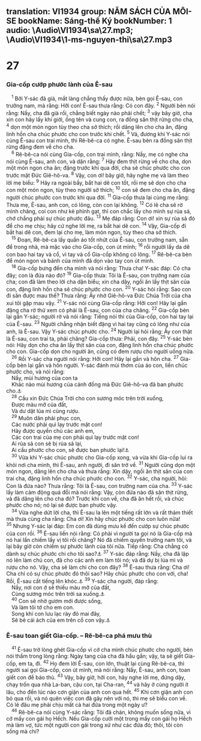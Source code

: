 translation: VI1934
group: NĂM SÁCH CỦA MÔI-SE
bookName: Sáng-thế Ký 
bookNumber: 1
audio: \Audio\VI1934\sa\27.mp3; \Audio\VI1934\1-ms-nguyen-thi\sa\27.mp3
-------

<div class="title"><h1>27</h1><h3>Gia-cốp cướp phước lành của Ê-sau</h3></div>
<span class="verse sa_27_1"> <sup>1</sup> Bởi Y-sác đã già, mắt làng chẳng thấy được nữa, bèn gọi Ê-sau, con trưởng nam, mà rằng: Hỡi con! Ê-sau thưa rằng: Có con đây. </span>
<span class="verse sa_27_2"><sup>2</sup> Người bèn nói rằng: Nầy, cha đã già rồi, chẳng biết ngày nào phải chết; </span>
<span class="verse sa_27_3"><sup>3</sup> vậy bây giờ, cha xin con hãy lấy khí giới, ống tên và cung con, ra đồng săn thịt rừng cho cha, </span>
<span class="verse sa_27_4"><sup>4</sup> dọn một món ngon tùy theo cha sở thích; rồi dâng lên cho cha ăn, đặng linh hồn cha chúc phước cho con trước khi chết. </span>
<span class="verse sa_27_5"><sup>5</sup> Vả, đương khi Y-sác nói cùng Ê-sau con trai mình, thì Rê-bê-ca có nghe. Ê-sau bèn ra đồng săn thịt rừng đặng đem về cho cha. <br/></span>
<span class="verse sa_27_6"> <sup>6</sup> Rê-bê-ca nói cùng Gia-cốp, con trai mình, rằng: Nầy, mẹ có nghe cha nói cùng Ê-sau, anh con, và dặn rằng: </span>
<span class="verse sa_27_7"><sup>7</sup> Hãy đem thịt rừng về cho cha, dọn một món ngon cha ăn; đặng trước khi qua đời, cha sẽ chúc phước cho con trước mặt Đức Giê-hô-va. </span>
<span class="verse sa_27_8"><sup>8</sup> Vậy, con ơi! bây giờ, hãy nghe mẹ và làm theo lời mẹ biểu: </span>
<span class="verse sa_27_9"><sup>9</sup> Hãy ra ngoài bầy, bắt hai dê con tốt, rồi mẹ sẽ dọn cho cha con một món ngon, tùy theo người sở thích; </span>
<span class="verse sa_27_10"><sup>10</sup> con sẽ đem cho cha ăn, đặng người chúc phước con trước khi qua đời. </span>
<span class="verse sa_27_11"><sup>11</sup> Gia-cốp thưa lại cùng mẹ rằng: Thưa mẹ, Ê-sau, anh con, có lông, còn con lại không. </span>
<span class="verse sa_27_12"><sup>12</sup> Có lẽ cha sẽ rờ mình chăng, coi con như kẻ phỉnh gạt, thì con chắc lấy cho mình sự rủa sả, chớ chẳng phải sự chúc phước đâu. </span>
<span class="verse sa_27_13"><sup>13</sup> Mẹ đáp rằng: Con ơi! xin sự rủa sả đó để cho mẹ chịu; hãy cứ nghe lời mẹ, ra bắt hai dê con. </span>
<span class="verse sa_27_14"><sup>14</sup> Vậy, Gia-cốp đi bắt hai dê con, đem lại cho mẹ, làm món ngon, tùy theo cha sở thích. <br/></span>
<span class="verse sa_27_15"> <sup>15</sup> Đoạn, Rê-bê-ca lấy quần áo tốt nhứt của Ê-sau, con trưởng nam, sẵn để trong nhà, mà mặc vào cho Gia-cốp, con út mình; </span>
<span class="verse sa_27_16"><sup>16</sup> rồi người lấy da dê con bao hai tay và cổ, vì tay và cổ Gia-cốp không có lông. </span>
<span class="verse sa_27_17"><sup>17</sup> Rê-bê-ca bèn để món ngon và bánh của mình đã dọn vào tay con út mình. <br/></span>
<span class="verse sa_27_18"> <sup>18</sup> Gia-cốp bưng đến cha mình và nói rằng: Thưa cha! Y-sác đáp: Có cha đây; con là đứa nào đó? </span>
<span class="verse sa_27_19"><sup>19</sup> Gia-cốp thưa: Tôi là Ê-sau, con trưởng nam của cha; con đã làm theo lời cha dặn biểu; xin cha dậy, ngồi ăn lấy thịt săn của con, đặng linh hồn cha sẽ chúc phước cho con. </span>
<span class="verse sa_27_20"><sup>20</sup> Y-sác hỏi rằng: Sao con đi săn được mau thế? Thưa rằng: Ấy nhờ Giê-hô-va Đức Chúa Trời của cha xui tôi gặp mau vậy. </span>
<span class="verse sa_27_21"><sup>21</sup> Y-sác nói cùng Gia-cốp rằng: Hỡi con! Hãy lại gần đặng cha rờ thử xem có phải là Ê-sau, con của cha chăng. </span>
<span class="verse sa_27_22"><sup>22</sup> Gia-cốp bèn lại gần Y-sác; người rờ và nói rằng: Tiếng nói thì của Gia-cốp, còn hai tay lại của Ê-sau. </span>
<span class="verse sa_27_23"><sup>23</sup> Người chẳng nhận biết đặng vì hai tay cũng có lông như của anh, là Ê-sau. Vậy Y-sác chúc phước cho. </span>
<span class="verse sa_27_24"><sup>24</sup> Người lại hỏi rằng: Ấy con thật là Ê-sau, con trai ta, phải chăng? Gia-cốp thưa: Phải, con đây. </span>
<span class="verse sa_27_25"><sup>25</sup> Y-sác bèn nói: Hãy dọn cho cha ăn lấy thịt săn của con, đặng linh hồn cha chúc phước cho con. Gia-cốp dọn cho người ăn, cũng có đem rượu cho người uống nữa. <br/></span>
<span class="verse sa_27_26"> <sup>26</sup> Rồi Y-sác cha người nói rằng: Hỡi con! Hãy lại gần và hôn cha. </span>
<span class="verse sa_27_27"><sup>27</sup> Gia-cốp bèn lại gần và hôn người. Y-sác đánh mùi thơm của áo con, liền chúc phước cho, và nói rằng: <br/> Nầy, mùi hương của con ta <br/> Khác nào mùi hương của cánh đồng mà Đức Giê-hô-va đã ban phước cho.<a data-toggle="tooltip" data-placement="bottom" title="He 11:20">⚓</a><br/></span>
<span class="verse sa_27_28"> <sup>28</sup> Cầu xin Đức Chúa Trời cho con sương móc trên trời xuống, <br/> Được màu mỡ của đất, <br/> Và dư dật lúa mì cùng rượu. <br/></span>
<span class="verse sa_27_29"> <sup>29</sup> Muôn dân phải phục con, <br/> Các nước phải quì lạy trước mặt con! <br/> Hãy được quyền chủ các anh em, <br/> Các con trai của mẹ con phải quì lạy trước mặt con! <br/> Ai rủa sả con sẽ bị rủa sả lại, <br/> Ai cầu phước cho con, sẽ được ban phước lại!<a data-toggle="tooltip" data-placement="bottom" title="Sa 12:3">⚓</a><br/></span>
<span class="verse sa_27_30"> <sup>30</sup> Vừa khi Y-sác chúc phước cho Gia-cốp xong, và vừa khi Gia-cốp lui ra khỏi nơi cha mình, thì Ê-sau, anh người, đi săn trở về. </span>
<span class="verse sa_27_31"><sup>31</sup> Người cũng dọn một món ngon, dâng lên cho cha và thưa rằng: Xin dậy, ngồi ăn thịt săn của con trai cha, đặng linh hồn cha chúc phước cho con. </span>
<span class="verse sa_27_32"><sup>32</sup> Y-sác, cha người, hỏi: Con là đứa nào? Thưa rằng: Tôi là Ê-sau, con trưởng nam của cha. </span>
<span class="verse sa_27_33"><sup>33</sup> Y-sác lấy làm cảm động quá đỗi mà nói rằng: Vậy, còn đứa nào đã săn thịt rừng, và đã dâng lên cho cha đó? Trước khi con về, cha đã ăn hết rồi, và chúc phước cho nó; nó lại sẽ được ban phước vậy. <br/></span>
<span class="verse sa_27_34"> <sup>34</sup> Vừa nghe dứt lời cha, thì Ê-sau la lên một tiếng rất lớn và rất thảm thiết mà thưa cùng cha rằng: Cha ơi! Xin hãy chúc phước cho con luôn nữa! </span>
<span class="verse sa_27_35"><sup>35</sup> Nhưng Y-sác lại đáp: Em con đã dùng mưu kế đến cướp sự chúc phước của con rồi. </span>
<span class="verse sa_27_36"><sup>36</sup> Ê-sau liền nói rằng: Có phải vì người ta gọi nó là Gia-cốp mà nó hai lần chiếm lấy vị tôi rồi chăng? Nó đã chiếm quyền trưởng nam tôi, và lại bây giờ còn chiếm sự phước lành của tôi nữa. Tiếp rằng: Cha chẳng có dành sự chúc phước chi cho tôi sao?<a data-toggle="tooltip" data-placement="bottom" title="Sa 25:29-34">⚓</a></span>
<span class="verse sa_27_37"><sup>37</sup> Y-sác đáp rằng: Nầy, cha đã lập nó lên làm chủ con, đã cho các anh em làm tôi nó; và đã dự bị lúa mì và rượu cho nó. Vậy, cha sẽ làm chi cho con đây? </span>
<span class="verse sa_27_38"><sup>38</sup> Ê-sau thưa rằng: Cha ơi! Cha chỉ có sự chúc phước đó thôi sao? Hãy chúc phước cho con với, cha! Rồi, Ê-sau cất tiếng lên khóc.<a data-toggle="tooltip" data-placement="bottom" title="He 12:17">⚓</a></span>
<span class="verse sa_27_39"><sup>39</sup> Y-sác cha người, đáp rằng: <br/> Nầy, nơi con ở sẽ thiếu màu mỡ của đất, <br/> Cùng sương móc trên trời sa xuống.<a data-toggle="tooltip" data-placement="bottom" title="He 11:20">⚓</a><br/></span>
<span class="verse sa_27_40"> <sup>40</sup> Con sẽ nhờ gươm mới được sống, <br/> Và làm tôi tớ cho em con. <br/> Song khi con lưu lạc rày đó mai đây, <br/> Sẽ bẻ cái ách của em trên cổ con vậy.<a data-toggle="tooltip" data-placement="bottom" title="Sa 36:8; 2Vua 8:20">⚓</a><br/></span>
<div class="title"><h3>Ê-sau toan giết Gia-cốp. – Rê-bê-ca phá mưu thù</h3></div>
<span class="verse sa_27_41"> <sup>41</sup> Ê-sau trở lòng ghét Gia-cốp vì cớ cha mình chúc phước cho người, bèn nói thầm trong lòng rằng: Ngày tang của cha đã hầu gần; vậy, ta sẽ giết Gia-cốp, em ta, đi. </span>
<span class="verse sa_27_42"><sup>42</sup> Họ đem lời Ê-sau, con lớn, thuật lại cùng Rê-bê-ca, thì người sai gọi Gia-cốp, con út mình, mà nói rằng: Nầy, Ê-sau, anh con, toan giết con để báo thù. </span>
<span class="verse sa_27_43"><sup>43</sup> Vậy, bây giờ, hỡi con, hãy nghe lời mẹ, đứng dậy, chạy trốn qua nhà La-ban, cậu con, tại Cha-ran, </span>
<span class="verse sa_27_44"><sup>44</sup> và hãy ở cùng người ít lâu, cho đến lúc nào cơn giận của anh con qua hết. </span>
<span class="verse sa_27_45"><sup>45</sup> Khi cơn giận anh con bỏ qua rồi, và nó quên việc con đã gây nên với nó, thì mẹ sẽ biểu con về. Có lẽ đâu mẹ phải chịu mất cả hai đứa trong một ngày ư? <br/></span>
<span class="verse sa_27_46"> <sup>46</sup> Rê-bê-ca nói cùng Y-sác rằng: Tôi đã chán, không muốn sống nữa, vì cớ mấy con gái họ Hếch. Nếu Gia-cốp cưới một trong mấy con gái họ Hếch mà làm vợ, tức một người con gái trong xứ như các đứa đó; thôi, tôi còn sống mà chi? <br/></span>
